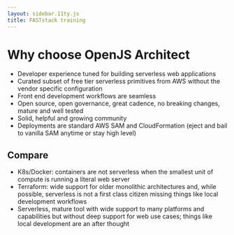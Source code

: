 ```yaml
---
layout: sidebar.11ty.js
title: FASTstack training
---
```


# Why choose OpenJS Architect

- Developer experience tuned for building serverless web applications
- Curated subset of free tier serverless primitives from AWS without the vendor specific configuration 
- Front end development workflows are seamless
- Open source, open governance, great cadence, no breaking changes, mature and well tested
- Solid, helpful and growing community
- Deployments are standard AWS SAM and CloudFormation (eject and bail to vanilla SAM anytime or stay high level)

## Compare

- K8s/Docker: containers are not serverless when the smallest unit of compute is running a literal web server
- Terraform: wide support for older monolithic architectures and, while possible, serverless is not a first class citizen missing things like local development workflows
- Serverless, mature tool with wide support to many platforms and capabilities but without deep support for web use cases; things like local development are an after thought
